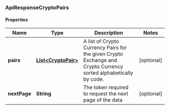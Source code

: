 
### ApiResponseCryptoPairs

#### Properties
Name | Type | Description | Notes
------------ | ------------- | ------------- | -------------
**pairs** | [**List&lt;CryptoPair&gt;**](CryptoPair.md) | A list of Crypto Currency Pairs for the given Crypto Exchange and Crypto Currency sorted alphabetically by code. |  [optional]
**nextPage** | **String** | The token required to request the next page of the data |  [optional]



